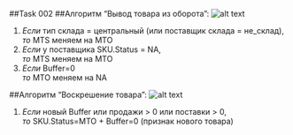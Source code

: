 ##Task 002
##Алгоритм “Вывод товара из оборота”:
![alt text](http://cs628027.vk.me/v628027613/f1c7/NM1cUPtYNBs.jpg)

1. _Если_ тип склада = центральный (или поставщик склада = не_склад), 
<br>_то_ MTS меняем на MTO
2. _Если_ у поставщика SKU.Status = NA,
<br>_то_ MTS меняем на MTO
3. _Если_ Buffer=0
<br>_то_ MTO меняем на NA

##Алгоритм “Воскрешение товара”:
![alt text](http://cs628027.vk.me/v628027613/f1c0/S_AISRNaZZw.jpg)

1. _Если_ новый Buffer или продажи > 0 или поставки > 0,
<br>_то_ SKU.Status=MTO + Buffer=0 (признак нового товара)
